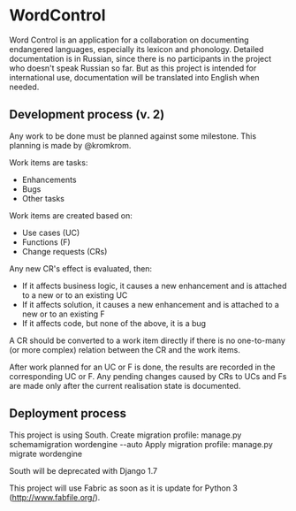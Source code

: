 WordControl
===========

Word Control is an application for a collaboration on documenting endangered languages, especially its lexicon and phonology.
Detailed documentation is in Russian, since there is no participants in the project who doesn't speak Russian so far. But as this project is intended for international use, documentation will be translated into English when needed.  

Development process (v. 2)
--------------------------
Any work to be done must be planned against some milestone. This planning is made by @kromkrom.

Work items are tasks:
* Enhancements
* Bugs
* Other tasks

Work items are created based on:
* Use cases (UC)
* Functions (F)
* Change requests (CRs)

Any new CR's effect is evaluated, then:
* If it affects business logic, it causes a new enhancement and is attached to a new or to an existing UC
* If it affects solution, it causes a new enhancement and is attached to a new or to an existing F
* If it affects code, but none of the above, it is a bug

A CR should be converted to a work item directly if there is no one-to-many (or more complex) relation between the CR and the work items.

After work planned for an UC or F is done, the results are recorded in the corresponding UC or F.
Any pending changes caused by CRs to UCs and Fs are made only after the current realisation state is documented.

Deployment process
------------------
This project is using South.
Create migration profile:
manage.py schemamigration wordengine --auto
Apply migration profile:
manage.py migrate wordengine

South will be deprecated with Django 1.7

This project will use Fabric as soon as it is update for Python 3 (http://www.fabfile.org/).